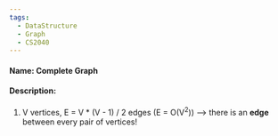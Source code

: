 ```yaml
---
tags:
  - DataStructure
  - Graph
  - CS2040
---
```

#### Name: Complete Graph

#### Description: 
1. V vertices, E = V * (V - 1) / 2 edges (E = O(V<sup>2</sup>))
--> there is an **edge** between every pair of vertices!